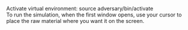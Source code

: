 Activate virtual environment: source adversary/bin/activate \
To run the simulation, when the first window opens, use your cursor to place the raw material where you want it on the screen.
